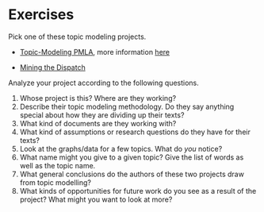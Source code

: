# Exercises

Pick one of these topic modeling projects.

* [Topic-Modeling PMLA](https://agoldst.github.io/dfr-browser/demo/), more information [here](https://andrewgoldstone.com/blog/2012/12/13/pmla/)

* [Mining the Dispatch](http://dsl.richmond.edu/dispatch/pages/intro)


Analyze your project according to the following questions.

1. Whose project is this? Where are they working?
2. Describe their topic modeling methodology. Do they say anything special about how they are dividing up their texts?
3. What kind of documents are they working with?
4. What kind of assumptions or research questions do they have for their texts?
5. Look at the graphs\/data for a few topics. What do _you_ notice?
6. What name might you give to a given topic? Give the list of words as well as the topic name.
7. What general conclusions do the authors of these two projects draw from topic modelling? 
8. What kinds of opportunities for future work do you see as a result of the project? What might you want to look at more?

